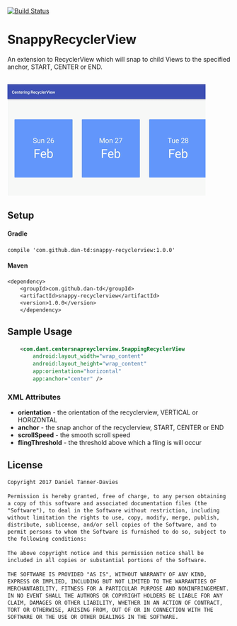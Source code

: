 [![Build Status](https://www.bitrise.io/app/5148ffd6da031702.svg?token=sZ7oWu0dY7qzMDrhZ01Enw&branch=develop)](https://www.bitrise.io/app/5148ffd6da031702)

# SnappyRecyclerView

An extension to RecyclerView which will snap to child Views to the specified anchor, START, CENTER or END.

<br/>
<img src="./app/src/main/assets/demo.gif" alt="Demo Screen Capture" />

## Setup

#### Gradle

`compile 'com.github.dan-td:snappy-recyclerview:1.0.0'`

#### Maven
```
<dependency>
    <groupId>com.github.dan-td</groupId>
    <artifactId>snappy-recyclerview</artifactId>
    <version>1.0.0</version>
    </dependency>
```

## Sample Usage

```xml
    <com.dant.centersnapreyclerview.SnappingRecyclerView
        android:layout_width="wrap_content"
        android:layout_height="wrap_content"
        app:orientation="horizontal"
        app:anchor="center" />
```

### XML Attributes

* **orientation** - the orientation of the recyclerview, VERTICAL or HORIZONTAL
* **anchor** - the snap anchor of the recyclerview, START, CENTER or END
* **scrollSpeed** - the smooth scroll speed
* **flingThreshold** - the threshold above which a fling is will occur

## License

```
Copyright 2017 Daniel Tanner-Davies

Permission is hereby granted, free of charge, to any person obtaining a copy of this software and associated documentation files (the "Software"), to deal in the Software without restriction, including without limitation the rights to use, copy, modify, merge, publish, distribute, sublicense, and/or sell copies of the Software, and to permit persons to whom the Software is furnished to do so, subject to the following conditions:

The above copyright notice and this permission notice shall be included in all copies or substantial portions of the Software.

THE SOFTWARE IS PROVIDED "AS IS", WITHOUT WARRANTY OF ANY KIND, EXPRESS OR IMPLIED, INCLUDING BUT NOT LIMITED TO THE WARRANTIES OF MERCHANTABILITY, FITNESS FOR A PARTICULAR PURPOSE AND NONINFRINGEMENT. IN NO EVENT SHALL THE AUTHORS OR COPYRIGHT HOLDERS BE LIABLE FOR ANY CLAIM, DAMAGES OR OTHER LIABILITY, WHETHER IN AN ACTION OF CONTRACT, TORT OR OTHERWISE, ARISING FROM, OUT OF OR IN CONNECTION WITH THE SOFTWARE OR THE USE OR OTHER DEALINGS IN THE SOFTWARE.
```
